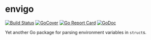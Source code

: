 envigo
======

[![Build Status](https://travis-ci.org/tyranron/envigo.svg?branch=master)](https://travis-ci.org/tyranron/envigo)
[![GoCover](https://gocover.io/_badge/github.com/tyranron/envigo)](https://gocover.io/github.com/tyranron/envigo)
[![Go Report Card](https://goreportcard.com/badge/github.com/tyranron/envigo)](https://goreportcard.com/report/github.com/tyranron/envigo)
[![GoDoc](https://godoc.org/github.com/tyranron/envigo?status.svg)](https://godoc.org/github.com/tyranron/envigo)

Yet another Go package for parsing environment variables in `struct`s.
